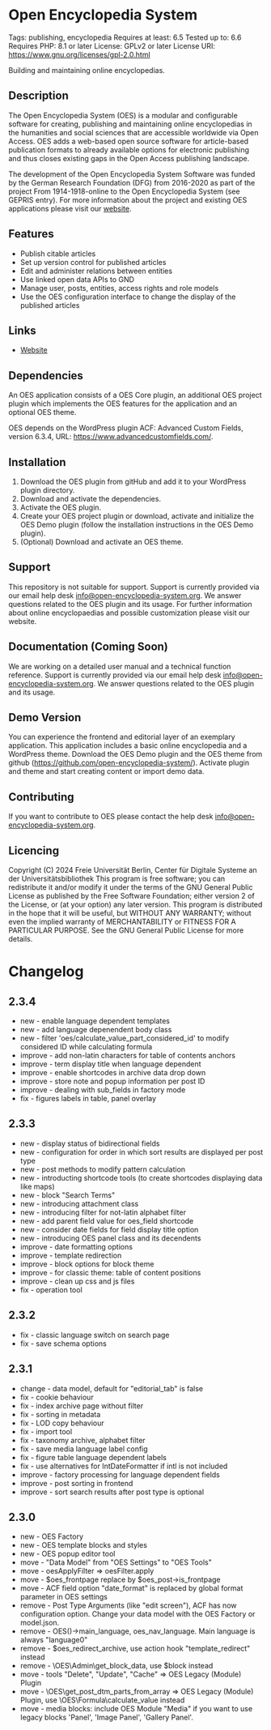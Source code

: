 # Open Encyclopedia System
Tags: publishing, encyclopedia
Requires at least: 6.5
Tested up to: 6.6
Requires PHP: 8.1 or later
License: GPLv2 or later
License URI: https://www.gnu.org/licenses/gpl-2.0.html

Building and maintaining online encyclopedias.

## Description
The Open Encyclopedia System (OES) is a modular and configurable software for creating, publishing and maintaining
online encyclopedias in the humanities and social sciences that are accessible worldwide via Open Access. OES adds a
web-based open source software for article-based publication formats to already available options for electronic
publishing and thus closes existing gaps in the Open Access publishing landscape.

The development of the Open Encyclopedia System Software was funded by the German Research Foundation (DFG) from
2016-2020 as part of the project From 1914-1918-online to the Open Encyclopedia System (see GEPRIS entry). For more
information about the project and existing OES applications please visit our
[website](http://www.open-encyclopedia-system.org/).

## Features
* Publish citable articles
* Set up version control for published articles
* Edit and administer relations between entities
* Use linked open data APIs to GND
* Manage user, posts, entities, access rights and role models
* Use the OES configuration interface to change the display of the published articles

## Links
* [Website](https://www.open-encyclopedia-system.org/)

## Dependencies
An OES application consists of a OES Core plugin, an additional OES project plugin which implements the OES features
for the application and an optional OES theme.

OES depends on the WordPress plugin ACF:
Advanced Custom Fields, version 6.3.4, URL: https://www.advancedcustomfields.com/.

## Installation
1. Download the OES plugin from gitHub and add it to your WordPress plugin directory.
2. Download and activate the dependencies.
3. Activate the OES plugin.
4. Create your OES project plugin or download, activate and initialize the OES Demo plugin (follow the installation instructions in the OES Demo plugin).
5. (Optional) Download and activate an OES theme.

## Support
This repository is not suitable for support.
Support is currently provided via our email help desk info@open-encyclopedia-system.org. We answer questions related to
the OES plugin and its usage. For further information about online encyclopaedias and possible customization please
visit our website.

## Documentation (Coming Soon)
We are working on a detailed user manual and a technical function reference. Support is currently provided via our
email help desk info@open-encyclopedia-system.org. We answer questions related to the OES plugin and its usage.

## Demo Version
You can experience the frontend and editorial layer of an exemplary application. This application includes a basic
online encyclopedia and a WordPress theme. Download the OES Demo plugin and the OES theme from github
(https://github.com/open-encyclopedia-system/). Activate plugin and theme and start creating content or import demo data.

## Contributing
If you want to contribute to OES please contact the help desk info@open-encyclopedia-system.org.

## Licencing
Copyright (C) 2024 Freie Universität Berlin, Center für Digitale Systeme an der Universitätsbibliothek
This program is free software; you can redistribute it and/or modify it under the terms of the GNU General Public
License as published by the Free Software Foundation; either version 2 of the License, or (at your option) any later
version.
This program is distributed in the hope that it will be useful, but WITHOUT ANY WARRANTY; without even the implied
warranty of MERCHANTABILITY or FITNESS FOR A PARTICULAR PURPOSE.  See the GNU General Public License for more details.

# Changelog

## 2.3.4
* new - enable language dependent templates
* new - add language depenendent body class
* new - filter 'oes/calculate_value_part_considered_id' to modify considered ID while calculating formula
* improve - add non-latin characters for table of contents anchors
* improve - term display title when language dependent
* improve - enable shortcodes in archive data drop down
* improve - store note and popup information per post ID
* improve - dealing with sub_fields in factory mode
* fix - figures labels in table, panel overlay

## 2.3.3
* new - display status of bidirectional fields
* new - configuration for order in which sort results are displayed per post type
* new - post methods to modify pattern calculation
* new - introducting shortcode tools (to create shortcodes displaying data like maps)
* new - block "Search Terms"
* new - introducing attachment class
* new - introducing filter for not-latin alphabet filter
* new - add parent field value for oes_field shortcode
* new - consider date fields for field display title option
* new - introducing OES panel class and its decendents
* improve - date formatting options
* improve - template redirection
* improve - block options for block theme
* improve - for classic theme: table of content positions
* improve - clean up css and js files
* fix - operation tool

## 2.3.2
* fix - classic language switch on search page
* fix - save schema options

## 2.3.1
* change - data model, default for "editorial_tab" is false
* fix - cookie behaviour
* fix - index archive page without filter
* fix - sorting in metadata
* fix - LOD copy behaviour
* fix - import tool
* fix - taxonomy archive, alphabet filter
* fix - save media language label config
* fix - figure table language dependent labels
* fix - use alternatives for IntDateFormatter if intl is not included
* improve - factory processing for language dependent fields
* improve - post sorting in frontend
* improve - sort search results after post type is optional

## 2.3.0
* new - OES Factory
* new - OES template blocks and styles
* new - OES popup editor tool
* move - "Data Model" from "OES Settings" to "OES Tools"
* move - oesApplyFilter => oesFilter.apply
* move - $oes_frontpage replace by $oes_post->is_frontpage
* move - ACF field option "date_format" is replaced by global format parameter in OES settings
* remove - Post Type Arguments (like "edit screen"), ACF has now configuration option. Change your data model with the OES Factory or model.json.
* remove - OES()->main_language, oes_nav_language. Main language is always "language0"
* remove - $oes_redirect_archive, use action hook "template_redirect" instead
* remove - \OES\Admin\get_block_data, use $block instead
* move - tools "Delete", "Update", "Cache" => OES Legacy (Module) Plugin
* move - \OES\get_post_dtm_parts_from_array => OES Legacy (Module) Plugin, use \OES\Formula\calculate_value instead
* move - media blocks: include OES Module "Media" if you want to use legacy blocks 'Panel', 'Image Panel', 'Gallery Panel'.